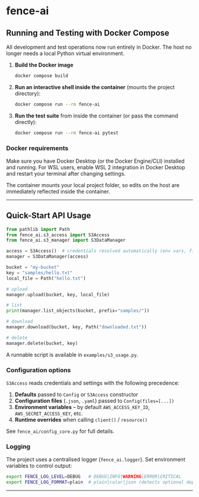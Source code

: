 # fence-ai

## Running and Testing with Docker Compose

All development and test operations now run entirely in Docker. The host no longer needs a local Python virtual environment.

1. **Build the Docker image**

   ```sh
   docker compose build
   ```

2. **Run an interactive shell inside the container** (mounts the project directory):

   ```sh
   docker compose run --rm fence-ai
   ```

3. **Run the test suite** from inside the container (or pass the command directly):

   ```sh
   docker compose run --rm fence-ai pytest
   ```

### Docker requirements

Make sure you have Docker Desktop (or the Docker Engine/CLI) installed and running. For WSL users, enable WSL 2 integration in Docker Desktop and restart your terminal after changing settings.

The container mounts your local project folder, so edits on the host are immediately reflected inside the container.

---

## Quick-Start API Usage

```python
from pathlib import Path
from fence_ai.s3_access import S3Access
from fence_ai.s3_manager import S3DataManager

access = S3Access()  # credentials resolved automatically (env vars, files, etc.)
manager = S3DataManager(access)

bucket = "my-bucket"
key = "samples/hello.txt"
local_file = Path("hello.txt")

# upload
manager.upload(bucket, key, local_file)

# list
print(manager.list_objects(bucket, prefix="samples/"))

# download
manager.download(bucket, key, Path("downloaded.txt"))

# delete
manager.delete(bucket, key)
```

A runnable script is available in `examples/s3_usage.py`.

### Configuration options

`S3Access` reads credentials and settings with the following precedence:

1. **Defaults** passed to `Config` or `S3Access` constructor
2. **Configuration files** (`.json`, `.yaml`) passed to `Config(files=[...])`
3. **Environment variables** – by default `AWS_ACCESS_KEY_ID`, `AWS_SECRET_ACCESS_KEY`, etc.
4. **Runtime overrides** when calling `client()` / `resource()`

See `fence_ai/config_core.py` for full details.

### Logging

The project uses a centralised logger (`fence_ai.logger`).
Set environment variables to control output:

```bash
export FENCE_LOG_LEVEL=DEBUG   # DEBUG|INFO|WARNING|ERROR|CRITICAL
export FENCE_LOG_FORMAT=plain  # plain|color|json (detects optional deps)
```

---